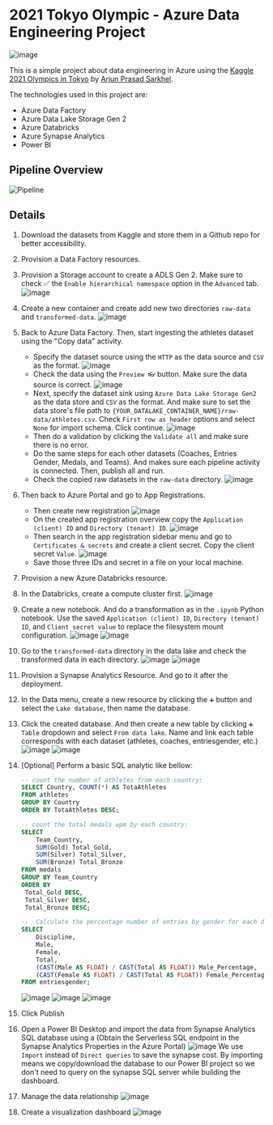 # 2021 Tokyo Olympic - Azure Data Engineering Project

![image](https://github.com/masadamsahid/tokyo-olympic-azure-data-engineering-project/assets/62916459/a66499e0-4d8d-4fd4-8d0b-06cb12a8424f)

This is a simple project about data engineering in Azure using the [Kaggle 2021 Olympics in Tokyo](https://www.kaggle.com/datasets/arjunprasadsarkhel/2021-olympics-in-tokyo "2021 Olympics in Tokyo") by [Arjun Prasad Sarkhel](https://www.kaggle.com/arjunprasadsarkhel "Arjun Prasad Sarkhel").

The technologies used in this project are:
- Azure Data Factory
- Azure Data Lake Storage Gen 2
- Azure Databricks
- Azure Synapse Analytics
- Power BI

## Pipeline Overview

![Pipeline](https://github.com/masadamsahid/tokyo-olympic-azure-data-engineering-project/assets/62916459/d83be7ab-2e4e-4e86-860c-1ec6aa8b8d42)

## Details

  1. Download the datasets from Kaggle and store them in a Github repo for better accessibility.
  2. Provision a Data Factory resources.
  3. Provision a Storage account to create a ADLS Gen 2. Make sure to check ✅ the `Enable hierarchical namespace` option in the `Advanced` tab.
    ![image](https://github.com/masadamsahid/tokyo-olympic-azure-data-engineering-project/assets/62916459/63bf913c-0897-4d87-9002-e61fe9532882)
  4. Create a new container and create add new two directories `raw-data` and `transformed-data`.
    ![image](https://github.com/masadamsahid/tokyo-olympic-azure-data-engineering-project/assets/62916459/f0f73c4a-c677-42ac-b9b4-3d2ee75fa499)
  5. Back to Azure Data Factory. Then, start ingesting the athletes dataset using the "Copy data" activity.
       - Specify the dataset source using the `HTTP` as the data source and `CSV` as the format.
         ![image](https://github.com/masadamsahid/tokyo-olympic-azure-data-engineering-project/assets/62916459/9ff7ed8e-5df3-44b8-9af5-fb53f7686cc8)
       - Check the data using the `Preview 👓` button. Make sure the data source is correct.
         ![image](https://github.com/masadamsahid/tokyo-olympic-azure-data-engineering-project/assets/62916459/d1277cfd-2320-4ac3-9eb4-1afa7cb5d1c0)
       - Next, specify the dataset sink using `Azure Data Lake Storage Gen2` as the data store and `CSV` as the format. And make sure to set the data store's file path to `{YOUR_DATALAKE_CONTAINER_NAME}/raw-data/athletes.csv`. Check `First row as header` options and select `None` for import schema. Click continue.
         ![image](https://github.com/masadamsahid/tokyo-olympic-azure-data-engineering-project/assets/62916459/17f78233-2273-47b7-a0b4-e99310530bcc)
       - Then do a validation by clicking the `Validate all` and make sure there is no error.
       - Do the same steps for each other datasets (Coaches, Entries Gender, Medals, and Teams). And makes sure each pipeline activity is connected. Then, publish all and run.
       - Check the copied raw datasets in the `raw-data` directory.
         ![image](https://github.com/masadamsahid/tokyo-olympic-azure-data-engineering-project/assets/62916459/8fde554d-5169-45c1-a02b-1c473fbb2d94)

  6. Then back to Azure Portal and go to App Registrations.
       - Then create new registration
         ![image](https://github.com/masadamsahid/tokyo-olympic-azure-data-engineering-project/assets/62916459/b3719f51-3710-4015-8490-60ad700662f2)
       - On the created app registration overview copy the `Application (client) ID` and `Directory (tenant) ID`.
         ![image](https://github.com/masadamsahid/tokyo-olympic-azure-data-engineering-project/assets/62916459/672fe3ab-2729-4e8e-8366-5e043e59ef33)
       - Then search in the app registration sidebar menu and go to `Certificates & secrets` and create a client secret. Copy the client secret `Value`.
         ![image](https://github.com/masadamsahid/tokyo-olympic-azure-data-engineering-project/assets/62916459/18c3a8ec-a7d9-46ba-bfb9-c7c787297b48)
       - Save those three IDs and secret in a file on your local machine.
  7. Provision a new Azure Databricks resource.
  8. In the Databricks, create a compute cluster first.
    ![image](https://github.com/masadamsahid/tokyo-olympic-azure-data-engineering-project/assets/62916459/338fb559-bbd1-493a-bc7a-7324370aa2a2)

  9. Create a new notebook. And do a transformation as in the `.ipynb` Python notebook. Use the saved `Application (client) ID`, `Directory (tenant) ID`, and `Client secret value` to replace the filesystem mount configuration.
    ![image](https://github.com/masadamsahid/tokyo-olympic-azure-data-engineering-project/assets/62916459/59483a91-c2bd-4bd2-bf17-cfc45c984616)
    ![image](https://github.com/masadamsahid/tokyo-olympic-azure-data-engineering-project/assets/62916459/9ece2b43-3b88-4c36-8596-143230d9e391)

  11. Go to the `transformed-data` directory in the data lake and check the transformed data in each directory.
    ![image](https://github.com/masadamsahid/tokyo-olympic-azure-data-engineering-project/assets/62916459/4f6f14fb-dcac-4ec8-a8dc-9ec87ee584ac)
    ![image](https://github.com/masadamsahid/tokyo-olympic-azure-data-engineering-project/assets/62916459/65866e4e-dbb1-4280-bc1e-1e1bd1aca399)

  12. Provision a Synapse Analytics Resource. And go to it after the deployment.
  13. In the Data menu, create a new resource by clicking the `➕` button and select the `Lake database`, then name the database.
  14. Click the created database. And then create a new table by clicking `➕ Table` dropdown and select `From data lake`. Name and link each table corresponds with each dataset (athletes, coaches, entriesgender, etc.)
    ![image](https://github.com/masadamsahid/tokyo-olympic-azure-data-engineering-project/assets/62916459/edb24844-a21f-41d7-bf36-e0ad9b0bfc31)
    ![image](https://github.com/masadamsahid/tokyo-olympic-azure-data-engineering-project/assets/62916459/c577c516-77c5-4ff4-b58b-d47c6222f0e1)

  15. [Optional] Perform a basic SQL analytic like bellow:
      ```sql
      -- count the number of athletes from each country:
      SELECT Country, COUNT(*) AS TotaAthletes
      FROM athletes
      GROUP BY Country
      ORDER BY TotaAthletes DESC;
      
      -- count the total medals wpm by each country:
      SELECT
          Team_Country,
          SUM(Gold) Total_Gold,
          SUM(Silver) Total_Silver,
          SUM(Bronze) Total_Bronze
      FROM medals
      GROUP BY Team_Country
      ORDER BY
       Total_Gold DESC,
       Total_Silver DESC,
       Total_Bronze DESC;
      
      --  Calculate the percentage number of entries by gender for each discipline:
      SELECT
          Discipline,
          Male,
          Female,
          Total,
          (CAST(Male AS FLOAT) / CAST(Total AS FLOAT)) Male_Percentage,
          (CAST(Female AS FLOAT) / CAST(Total AS FLOAT)) Female_Percentage
      FROM entriesgender;
      ```
      ![image](https://github.com/masadamsahid/tokyo-olympic-azure-data-engineering-project/assets/62916459/4962864f-ec6b-46ee-a287-59812a976087)
      ![image](https://github.com/masadamsahid/tokyo-olympic-azure-data-engineering-project/assets/62916459/5c464a53-0778-45e6-998a-ea470ab0c278)
      ![image](https://github.com/masadamsahid/tokyo-olympic-azure-data-engineering-project/assets/62916459/888c8396-6a8f-48a8-8af2-797bbb4420ce)


  17. Click Publish
  18. Open a Power BI Desktop and import the data from Synapse Analytics SQL database using a  (Obtain the Serverless SQL endpoint in the Synapse Analytics Properties in the Azure Portal)
      ![image](https://github.com/masadamsahid/tokyo-olympic-azure-data-engineering-project/assets/62916459/03971118-196e-4391-9bc0-4c3aca5dc994)
      We use `Import` instead of `Direct queries` to save the synapse cost. By importing means we copy/download the database to our Power BI project so we don't need to query on the synapse SQL server while building the dashboard.

  20. Manage the data relationship
      ![image](https://github.com/masadamsahid/tokyo-olympic-azure-data-engineering-project/assets/62916459/6e11adbb-b2d2-4271-9261-02d3e2dc58d8)

  21. Create a visualization dashboard
      ![image](https://github.com/masadamsahid/tokyo-olympic-azure-data-engineering-project/assets/62916459/8cf0ef4a-d4ff-4ef9-bf2d-4c2460982059)

      
